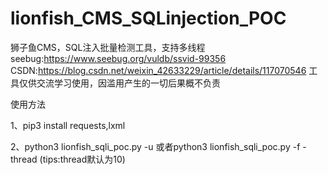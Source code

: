 # lionfish_CMS_SQLinjection_POC
狮子鱼CMS，SQL注入批量检测工具，支持多线程
seebug:https://www.seebug.org/vuldb/ssvid-99356
CSDN:https://blog.csdn.net/weixin_42633229/article/details/117070546
工具仅供交流学习使用，因滥用产生的一切后果概不负责

使用方法

1、pip3 install requests,lxml

2、python3 lionfish_sqli_poc.py -u <Target URL>或者python3 lionfish_sqli_poc.py -f <Targets File Path> -thread <Number of threads> (tips:thread默认为10)
